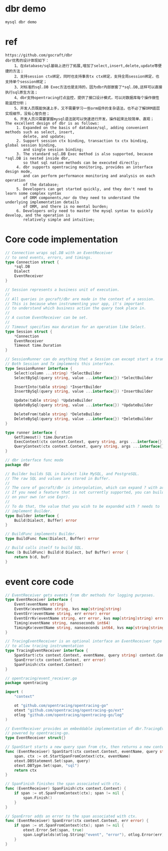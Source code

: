 # dbr demo
    
    mysql dbr demo

# ref
    
    https://github.com/gocraft/dbr
    dbr优秀的设计体现如下：
        1、在database/sql基础上进行了拓展,增加了select,insert,delete,update等便捷的方法；
        2、支持session ctx绑定，同时也支持事务tx ctx绑定，支持全局session绑定，也支持单个session绑定；
        3、对标准的sql.DB Exec方法也是支持的，因为dbr内部嵌套了*sql.DB,这样可以直接执行sql原生方法；
        4、dbr支持opentracing打点监控，提供了接口设计模式，可以对数据库每个操作做性能监控分析；
        5、开发人员既能快速上手，又不需要学习一些orm组件的复杂语法，也不必了解ORM底层实现细节，没有心智负担；
        6、开发人员只需要掌握mysql语法就可以快速进行开发，操作起来比较简单、直观；
    The excellent design of dbr is as follows:
         1. Expanded on the basis of database/sql, adding convenient methods such as select, insert,
            delete, and update;
         2. Support session ctx binding, transaction tx ctx binding, global session binding, 
            and single session binding;
         3. The standard sql.DB Exec method is also supported, because *sql.DB is nested inside dbr,
            so that sql native methods can be executed directly;
         4. dbr supports opentracing monitoring, provides an interface design mode, 
            and can perform performance monitoring and analysis on each operation
            of the database;
         5. Developers can get started quickly, and they don't need to learn some complex syntax 
            of ORM components,nor do they need to understand the underlying implementation details
            of ORM, and there is no mental burden;
         6. Developers only need to master the mysql syntax to quickly develop, and the operation is 
            relatively simple and intuitive;
            
# Core code implementation
``` go
// Connection wraps sql.DB with an EventReceiver
// to send events, errors, and timings.
type Connection struct {
    *sql.DB
    Dialect
    EventReceiver
}

// Session represents a business unit of execution.
//
// All queries in gocraft/dbr are made in the context of a session.
// This is because when instrumenting your app, it's important
// to understand which business action the query took place in.
//
// A custom EventReceiver can be set.
//
// Timeout specifies max duration for an operation like Select.
type Session struct {
    *Connection
    EventReceiver
    Timeout time.Duration
}

// SessionRunner can do anything that a Session can except start a transaction.
// Both Session and Tx implements this interface.
type SessionRunner interface {
	Select(column ...string) *SelectBuilder
	SelectBySql(query string, value ...interface{}) *SelectBuilder

	InsertInto(table string) *InsertBuilder
	InsertBySql(query string, value ...interface{}) *InsertBuilder

	Update(table string) *UpdateBuilder
	UpdateBySql(query string, value ...interface{}) *UpdateBuilder

	DeleteFrom(table string) *DeleteBuilder
	DeleteBySql(query string, value ...interface{}) *DeleteBuilder
}

type runner interface {
	GetTimeout() time.Duration
	ExecContext(ctx context.Context, query string, args ...interface{}) (sql.Result, error)
	QueryContext(ctx context.Context, query string, args ...interface{}) (*sql.Rows, error)
}

// dbr interface func mode
package dbr

// Builder builds SQL in Dialect like MySQL, and PostgreSQL.
// The raw SQL and values are stored in Buffer.
//
// The core of gocraft/dbr is interpolation, which can expand ? with arbitrary SQL.
// If you need a feature that is not currently supported, you can build it
// on your own (or use Expr).
//
// To do that, the value that you wish to be expanded with ? needs to
// implement Builder.
type Builder interface {
	Build(Dialect, Buffer) error
}

// BuildFunc implements Builder.
type BuildFunc func(Dialect, Buffer) error

// Build calls itself to build SQL.
func (b BuildFunc) Build(d Dialect, buf Buffer) error {
	return b(d, buf)
}
```
# event core code

``` go
// EventReceiver gets events from dbr methods for logging purposes.
type EventReceiver interface {
	Event(eventName string)
	EventKv(eventName string, kvs map[string]string)
	EventErr(eventName string, err error) error
	EventErrKv(eventName string, err error, kvs map[string]string) error
	Timing(eventName string, nanoseconds int64)
	TimingKv(eventName string, nanoseconds int64, kvs map[string]string)
}

// TracingEventReceiver is an optional interface an EventReceiver type can implement
// to allow tracing instrumentation
type TracingEventReceiver interface {
	SpanStart(ctx context.Context, eventName, query string) context.Context
	SpanError(ctx context.Context, err error)
	SpanFinish(ctx context.Context)
}

// opentracing/event_receiver.go 
package opentracing

import (
	"context"

	ot "github.com/opentracing/opentracing-go"
	otext "github.com/opentracing/opentracing-go/ext"
	otlog "github.com/opentracing/opentracing-go/log"
)

// EventReceiver provides an embeddable implementation of dbr.TracingEventReceiver
// powered by opentracing-go.
type EventReceiver struct{}

// SpanStart starts a new query span from ctx, then returns a new context with the new span.
func (EventReceiver) SpanStart(ctx context.Context, eventName, query string) context.Context {
	span, ctx := ot.StartSpanFromContext(ctx, eventName)
	otext.DBStatement.Set(span, query)
	otext.DBType.Set(span, "sql")
	return ctx
}

// SpanFinish finishes the span associated with ctx.
func (EventReceiver) SpanFinish(ctx context.Context) {
	if span := ot.SpanFromContext(ctx); span != nil {
		span.Finish()
	}
}

// SpanError adds an error to the span associated with ctx.
func (EventReceiver) SpanError(ctx context.Context, err error) {
	if span := ot.SpanFromContext(ctx); span != nil {
		otext.Error.Set(span, true)
		span.LogFields(otlog.String("event", "error"), otlog.Error(err))
	}
}
```
